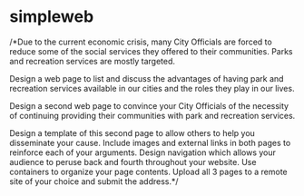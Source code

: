 # simpleweb
/*Due to the current economic crisis, many City Officials are forced to reduce some of the social services they offered to their communities. Parks and recreation services are mostly targeted.

Design a web page to list and discuss the advantages of having park and recreation services available in our cities and the roles they play in our lives.

Design a second web page to convince your City Officials of the necessity of continuing providing their communities with park and recreation services.

Design a template of this second page to allow others to help you disseminate your cause.
Include images and external links in both pages to reinforce each of your arguments. Design navigation which allows your audience to peruse back and fourth throughout your website. Use containers to organize your page contents. Upload all 3 pages to a remote site of your choice and submit the address.*/
